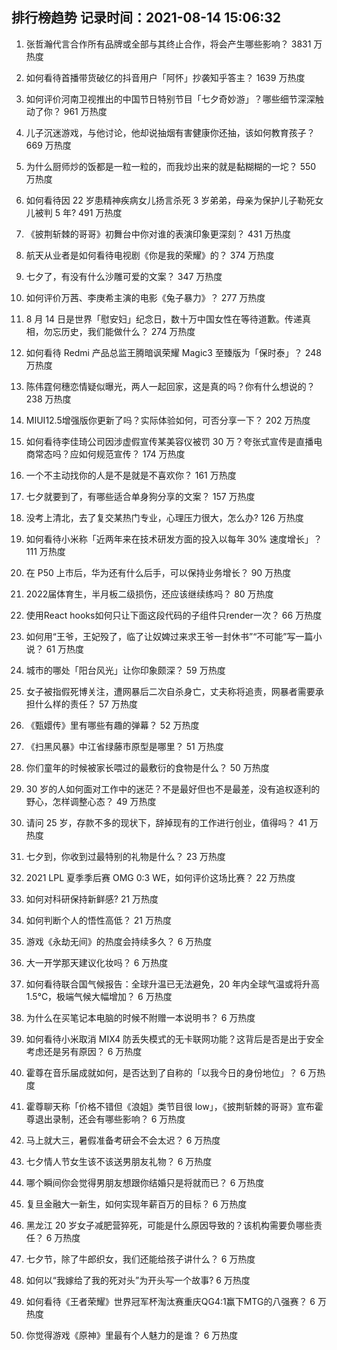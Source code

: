 
## 排行榜趋势 记录时间：2021-08-14 15:06:32
  
  1. 张哲瀚代言合作所有品牌或全部与其终止合作，将会产生哪些影响？ 3831 万热度
    
  2. 如何看待首播带货破亿的抖音用户「阿怀」抄袭知乎答主？ 1639 万热度
    
  3. 如何评价河南卫视推出的中国节日特别节目「七夕奇妙游」？哪些细节深深触动了你？ 961 万热度
    
  4. 儿子沉迷游戏，与他讨论，他却说抽烟有害健康你还抽，该如何教育孩子？ 669 万热度
    
  5. 为什么厨师炒的饭都是一粒一粒的，而我炒出来的就是黏糊糊的一坨？ 550 万热度
    
  6. 如何看待因 22 岁患精神疾病女儿扬言杀死 3 岁弟弟，母亲为保护儿子勒死女儿被判 5 年? 491 万热度
    
  7. 《披荆斩棘的哥哥》初舞台中你对谁的表演印象更深刻？ 431 万热度
    
  8. 航天从业者是如何看待电视剧《你是我的荣耀》的？ 374 万热度
    
  9. 七夕了，有没有什么沙雕可爱的文案？ 347 万热度
    
  10. 如何评价万茜、李庚希主演的电影《兔子暴力》？ 277 万热度
    
  11. 8 月 14 日是世界「慰安妇」纪念日，数十万中国女性在等待道歉。传递真相，勿忘历史，我们能做什么？ 274 万热度
    
  12. 如何看待 Redmi 产品总监王腾暗讽荣耀 Magic3 至臻版为「保时泰」？ 248 万热度
    
  13. 陈伟霆何穗恋情疑似曝光，两人一起回家，这是真的吗？你有什么想说的？ 238 万热度
    
  14. MIUI12.5增强版你更新了吗？实际体验如何，可否分享一下？ 202 万热度
    
  15. 如何看待李佳琦公司因涉虚假宣传某美容仪被罚 30 万？夸张式宣传是直播电商常态吗？应如何规范宣传？ 174 万热度
    
  16. 一个不主动找你的人是不是就是不喜欢你？ 161 万热度
    
  17. 七夕就要到了，有哪些适合单身狗分享的文案？ 157 万热度
    
  18. 没考上清北，去了复交某热门专业，心理压力很大，怎么办? 126 万热度
    
  19. 如何看待小米称「近两年来在技术研发方面的投入以每年 30% 速度增长」？ 111 万热度
    
  20. 在 P50 上市后，华为还有什么后手，可以保持业务增长？ 90 万热度
    
  21. 2022届体育生，半月板二级损伤，还应该继续练吗？ 80 万热度
    
  22. 使用React hooks如何只让下面这段代码的子组件只render一次？ 66 万热度
    
  23. 如何用“王爷，王妃殁了，临了让奴婢过来求王爷一封休书”“不可能”写一篇小说？ 61 万热度
    
  24. 城市的哪处「阳台风光」让你印象颇深？ 59 万热度
    
  25. 女子被指假死博关注，遭网暴后二次自杀身亡，丈夫称将追责，网暴者需要承担什么样的责任？ 57 万热度
    
  26. 《甄嬛传》里有哪些有趣的弹幕？ 52 万热度
    
  27. 《扫黑风暴》中江省绿藤市原型是哪里？ 51 万热度
    
  28. 你们童年的时候被家长喂过的最敷衍的食物是什么？ 50 万热度
    
  29. 30 岁的人如何面对工作中的迷茫？不是最好但也不是最差，没有追权逐利的野心，怎样调整心态？ 49 万热度
    
  30. 请问 25 岁，存款不多的现状下，辞掉现有的工作进行创业，值得吗？ 41 万热度
    
  31. 七夕到，你收到过最特别的礼物是什么？ 23 万热度
    
  32. 2021 LPL 夏季季后赛 OMG 0:3 WE，如何评价这场比赛？ 22 万热度
    
  33. 如何对科研保持新鲜感? 21 万热度
    
  34. 如何判断个人的悟性高低？ 21 万热度
    
  35. 游戏《永劫无间》的热度会持续多久？ 6 万热度
    
  36. 大一开学那天建议化妆吗？ 6 万热度
    
  37. 如何看待联合国气候报告：全球升温已无法避免，20 年内全球气温或将升高 1.5℃，极端气候大幅增加？ 6 万热度
    
  38. 为什么在买笔记本电脑的时候不附赠一本说明书？ 6 万热度
    
  39. 如何看待小米取消 MIX4 防丢失模式的无卡联网功能？这背后是否是出于安全考虑还是另有原因？ 6 万热度
    
  40. 霍尊在音乐届成就如何，是否达到了自称的「以我今日的身份地位」？ 6 万热度
    
  41. 霍尊聊天称「价格不错但《浪姐》类节目很 low」，《披荆斩棘的哥哥》宣布霍尊退出录制，还会有哪些影响？ 6 万热度
    
  42. 马上就大三，暑假准备考研会不会太迟？ 6 万热度
    
  43. 七夕情人节女生该不该送男朋友礼物？ 6 万热度
    
  44. 哪个瞬间你会觉得男朋友想跟你结婚只是将就而已？ 6 万热度
    
  45. 复旦金融大一新生，如何实现年薪百万的目标？ 6 万热度
    
  46. 黑龙江 20 岁女子减肥营猝死，可能是什么原因导致的？该机构需要负哪些责任？ 6 万热度
    
  47. 七夕节，除了牛郎织女，我们还能给孩子讲什么？ 6 万热度
    
  48. 如何以“我嫁给了我的死对头”为开头写一个故事? 6 万热度
    
  49. 如何看待《王者荣耀》世界冠军杯淘汰赛重庆QG4:1赢下MTG的八强赛？ 6 万热度
    
  50. 你觉得游戏《原神》里最有个人魅力的是谁？ 6 万热度
    